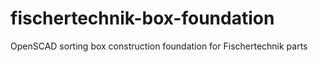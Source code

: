 # fischertechnik-box-foundation
OpenSCAD sorting box construction foundation for Fischertechnik parts
